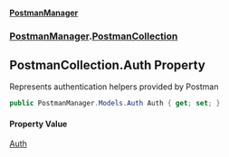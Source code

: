 #### [PostmanManager](PostmanManager.md 'PostmanManager')
### [PostmanManager](PostmanManager.md#PostmanManager 'PostmanManager').[PostmanCollection](PostmanManager.md#PostmanManager.PostmanCollection 'PostmanManager.PostmanCollection')

## PostmanCollection.Auth Property

Represents authentication helpers provided by Postman

```csharp
public PostmanManager.Models.Auth Auth { get; set; }
```

#### Property Value
[Auth](PostmanManager.md#PostmanManager.Models.Auth 'PostmanManager.Models.Auth')